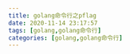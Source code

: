 ```yaml
---
title: golang命令行之pflag
date: 2020-11-14 23:17:57
tags: [golang,golang命令行]
categories: [golang,golang命令行]
---
```


